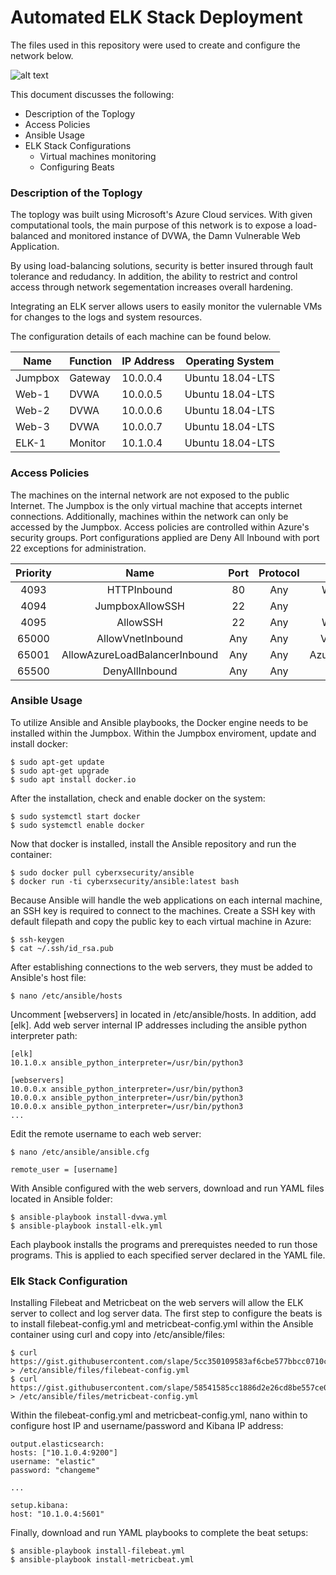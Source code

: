 # Automated ELK Stack Deployment
The files used in this repository were used to create and configure the network below.

![alt text](https://github.com/ivncstnd/ELKStackProject/blob/main/Diagram/ELK-Stack.png)

This document discusses the following:
- Description of the Toplogy
- Access Policies
- Ansible Usage
- ELK Stack Configurations
  - Virtual machines monitoring
  - Configuring Beats

### Description of the Toplogy

The toplogy was built using Microsoft's Azure Cloud services. With given computational tools, the main purpose of this network is to expose a load-balanced and monitored instance of DVWA, the Damn Vulnerable Web Application. 

By using load-balancing solutions, security is better insured through fault tolerance and redudancy. In addition, the ability to restrict and control access through network segementation increases overall hardening.

Integrating an ELK server allows users to easily monitor the vulernable VMs for changes to the logs and system resources.

The configuration details of each machine can be found below.

| Name    | Function | IP Address | Operating System |
|---------|----------|------------|------------------|
| Jumpbox | Gateway  | 10.0.0.4   | Ubuntu 18.04-LTS |
| Web-1   | DVWA     | 10.0.0.5   | Ubuntu 18.04-LTS |
| Web-2   | DVWA     | 10.0.0.6   | Ubuntu 18.04-LTS |
| Web-3   | DVWA     | 10.0.0.7   | Ubuntu 18.04-LTS |
| ELK-1   | Monitor  | 10.1.0.4   | Ubuntu 18.04-LTS |

### Access Policies

The machines on the internal network are not exposed to the public Internet. The Jumpbox is the only virtual machine that accepts internet connections. Additionally, machines within the network can only be accessed by the Jumpbox. Access policies are controlled within Azure's security groups. Port configurations applied are Deny All Inbound with port 22 exceptions for administration.

| Priority |              Name             | Port | Protocol |       Source      |   Destination  | Action |
|:--------:|:-----------------------------:|:----:|:--------:|:-----------------:|:--------------:|:------:|
|   4093   |          HTTPInbound          |  80  |    Any   |   Workstation IP  |       Any      |  Allow |
|   4094   |        JumpboxAllowSSH        |  22  |    Any   |      10.0.0.4     | VirtualNetwork |  Allow |
|   4095   |            AllowSSH           |  22  |    Any   |   Workstation IP  |       Any      |  Allow |
|   65000  |        AllowVnetInbound       |  Any |    Any   |   VirtualNetwork  | VirtualNetwork |  Allow |
|   65001  | AllowAzureLoadBalancerInbound |  Any |    Any   | AzureLoadBalancer |       Any      |  Allow |
|   65500  |         DenyAllInbound        |  Any |    Any   |        Any        |       Any      |  Deny  |

### Ansible Usage

To utilize Ansible and Ansible playbooks, the Docker engine needs to be installed within the Jumpbox. 
Within the Jumpbox enviroment, update and install docker:

```
$ sudo apt-get update
$ sudo apt-get upgrade
$ sudo apt install docker.io
```

After the installation, check and enable docker on the system:

```
$ sudo systemctl start docker
$ sudo systemctl enable docker
```
Now that docker is installed, install the Ansible repository and run the container:

```
$ sudo docker pull cyberxsecurity/ansible
$ docker run -ti cyberxsecurity/ansible:latest bash
```
Because Ansible will handle the web applications on each internal machine, an SSH key is required to connect to the machines.
Create a SSH key with default filepath and copy the public key to each virtual machine in Azure:

```
$ ssh-keygen
$ cat ~/.ssh/id_rsa.pub
```
After establishing connections to the web servers, they must be added to Ansible's host file:

```
$ nano /etc/ansible/hosts
```
Uncomment [webservers] in located in /etc/ansible/hosts. In addition, add [elk].
Add web server internal IP addresses including the ansible python interpreter path:

```
[elk]
10.1.0.x ansible_python_interpreter=/usr/bin/python3

[webservers]
10.0.0.x ansible_python_interpreter=/usr/bin/python3
10.0.0.x ansible_python_interpreter=/usr/bin/python3
10.0.0.x ansible_python_interpreter=/usr/bin/python3
...
```
Edit the remote username to each web server:

```
$ nano /etc/ansible/ansible.cfg

remote_user = [username]
```
With Ansible configured with the web servers, download and run YAML files located in Ansible folder:

```
$ ansible-playbook install-dvwa.yml
$ ansible-playbook install-elk.yml
```
Each playbook installs the programs and prerequistes needed to run those programs. This is applied to each specified server declared in the YAML file.

### Elk Stack Configuration

Installing Filebeat and Metricbeat on the web servers will allow the ELK server to collect and log server data. 
The first step to configure the beats is to install filebeat-config.yml and metricbeat-config.yml within the Ansible container using curl and copy into /etc/ansible/files:

```
$ curl https://gist.githubusercontent.com/slape/5cc350109583af6cbe577bbcc0710c93/raw/eca603b72586fbe148c11f9c87bf96a63cb25760/Filebeat > /etc/ansible/files/filebeat-config.yml
$ curl https://gist.githubusercontent.com/slape/58541585cc1886d2e26cd8be557ce04c/raw/0ce2c7e744c54513616966affb5e9d96f5e12f73/metricbeat > /etc/ansible/files/metricbeat-config.yml
```
Within the filebeat-config.yml and metricbeat-config.yml, nano within to configure host IP and username/password and Kibana IP address:

```
output.elasticsearch:
hosts: ["10.1.0.4:9200"]
username: "elastic"
password: "changeme"

...

setup.kibana:
host: "10.1.0.4:5601"
```

Finally, download and run YAML playbooks to complete the beat setups:

```
$ ansible-playbook install-filebeat.yml
$ ansible-playbook install-metricbeat.yml
```


